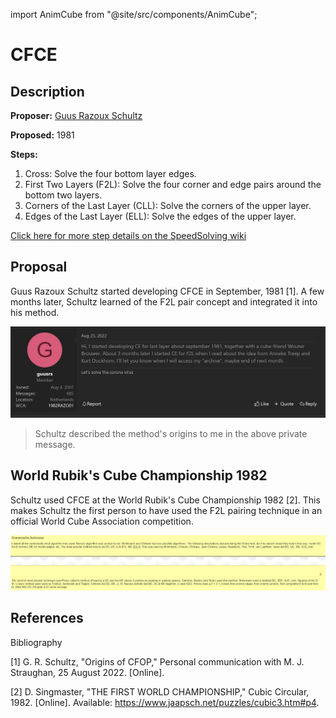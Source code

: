import AnimCube from "@site/src/components/AnimCube";

# CFCE

<AnimCube params="buttonbar=0&position=lluuu&scale=6&hint=10&hintborder=1&borderwidth=10&facelets=ydydydydywwwwwwwwwbbbdbbbbbgggdgggggodooooooorrrdrrrrr" width="400px" height="400px" />

## Description

**Proposer:** [Guus Razoux Schultz](CubingContributors/MethodDevelopers.md#schultz-guus-razoux)

**Proposed:** 1981

**Steps:**

1. Cross: Solve the four bottom layer edges.
2. First Two Layers (F2L): Solve the four corner and edge pairs around the bottom two layers.
3. Corners of the Last Layer (CLL): Solve the corners of the upper layer.
4. Edges of the Last Layer (ELL): Solve the edges of the upper layer.

[Click here for more step details on the SpeedSolving wiki](https://www.speedsolving.com/wiki/index.php/CFCE)

## Proposal

Guus Razoux Schultz started developing CFCE in September, 1981 [1]. A few months later, Schultz learned of the F2L pair concept and integrated it into his method.

![](img/CFCE/Proposal.png)

> Schultz described the method's origins to me in the above private message.

## World Rubik's Cube Championship 1982

Schultz used CFCE at the World Rubik's Cube Championship 1982 [2]. This makes Schultz the first person to have used the F2L pairing technique in an official World Cube Association competition.

![](img/CFCE/WorldChampionship.png)

## References

Bibliography

[1] G. R. Schultz, "Origins of CFOP," Personal communication with M. J. Straughan, 25 August 2022. [Online].  

[2] D. Singmaster, "THE FIRST WORLD CHAMPIONSHIP," Cubic Circular, 1982. [Online]. Available: https://www.jaapsch.net/puzzles/cubic3.htm#p4.